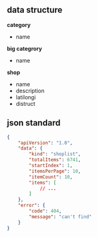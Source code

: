 data structure
--------------

**category**

- name

**big categrory**

- name

**shop**

- name
- description
- latilongi
- distruct

json standard
-------------
```json
{
    "apiVersion": "1.0",
    "data": {
        "kind": "shoplist",
        "totalItems": 6741,
        "startIndex": 1,
        "itemsPerPage": 10,
        "itemCount": 10,
        "items": [
            // ...
        ]
    },
    "error": {
        "code": 404,
        "message": "can't find"
    }
}
```
